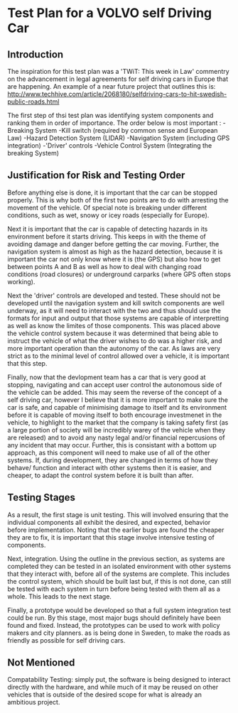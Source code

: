 Test Plan for a VOLVO self Driving Car
======================================

Introduction
------------
The inspiration for this test plan was a 'TWiT: This week in Law' commentry on the advancement in legal agreements for self driving cars in Europe that are happening. An example of a near future project that outlines this is:
http://www.techhive.com/article/2068180/selfdriving-cars-to-hit-swedish-public-roads.html

The first step of thsi test plan was identifying system components and ranking them in order of importance. The order below is most important :
-Breaking System
-Kill switch (required by common sense and European Law)
-Hazard Detection System (LIDAR)
-Navigation System (including GPS integration)
-'Driver' controls
-Vehicle Control System (Integrating the breaking System)


Justification for Risk and Testing Order
----------------------------------------
Before anything else is done, it is important that the car can be stopped properly. This is why both of the first two points are to do with arresting the movement of the vehicle. Of special note is breaking under different conditions, such as wet, snowy or icey roads (especially for Europe). 

Next it is important that the car is capable of detecting hazards in its environment before it starts driving. This keeps in with the theme of avoiding damage and danger before getting the car moving. Further, the navigation system is almost as high as the hazard detection, because it is important the car not only know where it is (the GPS) but also how to get between points A and B as well as how to deal with changing road conditions (road closures) or underground carparks (where GPS often stops working). 

Next the 'driver' controls are developed and tested. These should not be developed until the navigation system and kill switch components are well underway, as it will need to interact with the two and thus should use the formats for input and output that those systems are capable of interpretting as well as know the limites of those components. This was placed above the vehicle control system because it was determined that being able to instruct the vehicle of what the driver wishes to do was a higher risk, and more important operation than the autonomy of the car. As laws are very strict as to the minimal level of control allowed over a vehicle, it is important that this step.

Finally, now that the devlopment team has a car that is very good at stopping, navigating and can accept user control the autonomous side of the vehicle can be added. This may seem the reverse of the concept of a self driving car, however I believe that it is more important to make sure the car is safe, and capable of minimising damage to itself and its environment before it is capable of moving itself to both encourage investmenet in the vehicle, to highlight to the market that the company is taking safety first (as a large portion of society will be incredibly warey of the vehicle when they are released) and to avoid any nasty legal and/or financial repercusions of any incident that may occur. Further, this is consistant with a bottom up approach, as this component will need to make use of all of the other systems. If, during development, they are changed in terms of how they behave/ function and interact with other systems then it is easier, and cheaper, to adapt the control system before it is built than after. 


Testing Stages
---------------
As a result, the first stage is unit testing. This will involved ensuring that the individual components all exhibit the desired, and expected, behavior before implementation. Noting that the earlier bugs are found the cheaper they are to fix, it is important that this stage involve intensive testing of components. 

Next, integration. Using the outline in the previous section, as systems are completed they can be tested in an isolated environment with other systems that they interact with, before all of the systems are complete. This includes the control system, which should be built last but, if this is not done, can still be tested with each system in turn before being tested with them all as a whole. This leads to the next stage.

Finally, a prototype would be developed so that a full system integration test could be run. By this stage, most major bugs should definitely have been found and fixed. Instead, the prototypes can be used to work with policy makers and city planners. as is being done in Sweden, to make the roads as friendly as possible for self driving cars. 


Not Mentioned
--------------
Compatability Testing: simply put, the software is being designed to interact directly with the hardware, and while much of it may be reused on other vehicles that is outside of the desired scope for what is already an ambitious project.


